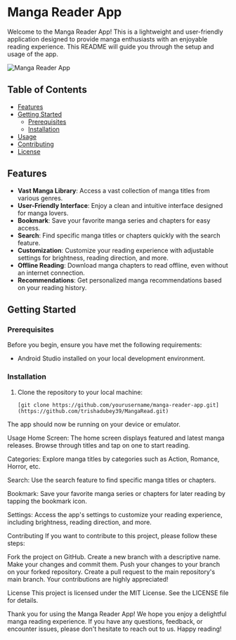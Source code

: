 # Manga Reader App

Welcome to the Manga Reader App! This is a lightweight and user-friendly application designed to provide manga enthusiasts with an enjoyable reading experience. This README will guide you through the setup and usage of the app.

![Manga Reader App](app_screenshot.png)

## Table of Contents

- [Features](#features)
- [Getting Started](#getting-started)
  - [Prerequisites](#prerequisites)
  - [Installation](#installation)
- [Usage](#usage)
- [Contributing](#contributing)
- [License](#license)

## Features

- **Vast Manga Library**: Access a vast collection of manga titles from various genres.
- **User-Friendly Interface**: Enjoy a clean and intuitive interface designed for manga lovers.
- **Bookmark**: Save your favorite manga series and chapters for easy access.
- **Search**: Find specific manga titles or chapters quickly with the search feature.
- **Customization**: Customize your reading experience with adjustable settings for brightness, reading direction, and more.
- **Offline Reading**: Download manga chapters to read offline, even without an internet connection.
- **Recommendations**: Get personalized manga recommendations based on your reading history.

## Getting Started

### Prerequisites

Before you begin, ensure you have met the following requirements:

- Android Studio installed on your local development environment.

### Installation

1. Clone the repository to your local machine:

   ```shell
   [git clone https://github.com/yourusername/manga-reader-app.git](https://github.com/trishadubey39/MangaRead.git)

The app should now be running on your device or emulator.

Usage
Home Screen: The home screen displays featured and latest manga releases. Browse through titles and tap on one to start reading.

Categories: Explore manga titles by categories such as Action, Romance, Horror, etc.

Search: Use the search feature to find specific manga titles or chapters.

Bookmark: Save your favorite manga series or chapters for later reading by tapping the bookmark icon.

Settings: Access the app's settings to customize your reading experience, including brightness, reading direction, and more.

Contributing
If you want to contribute to this project, please follow these steps:

Fork the project on GitHub.
Create a new branch with a descriptive name.
Make your changes and commit them.
Push your changes to your branch on your forked repository.
Create a pull request to the main repository's main branch.
Your contributions are highly appreciated!

License
This project is licensed under the MIT License. See the LICENSE file for details.

Thank you for using the Manga Reader App! We hope you enjoy a delightful manga reading experience. If you have any questions, feedback, or encounter issues, please don't hesitate to reach out to us. Happy reading!
